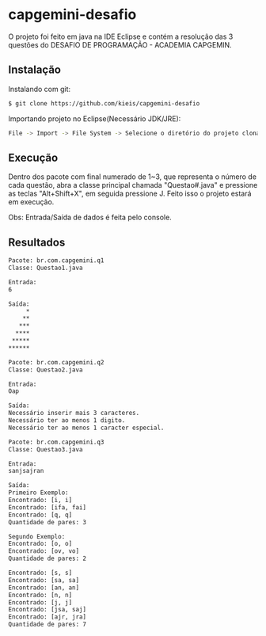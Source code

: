 
# capgemini-desafio

O projeto foi feito em java na IDE Eclipse e contém a resolução das 3 questões do DESAFIO DE PROGRAMAÇÃO - ACADEMIA CAPGEMIN.





## Instalação

Instalando com git:

```bash
$ git clone https://github.com/kieis/capgemini-desafio
```
Importando projeto no Eclipse(Necessário JDK/JRE):

```bash
File -> Import -> File System -> Selecione o diretório do projeto clonado.
```
## Execução

Dentro dos pacote com final numerado de 1~3, que representa o número de cada questão, abra 
a classe principal chamada "Questao#.java" e pressione as teclas "Alt+Shift+X", em seguida pressione J.
Feito isso o projeto estará em execução. 

Obs: Entrada/Saída de dados é feita pelo console.



## Resultados

```bash
Pacote: br.com.capgemini.q1
Classe: Questao1.java

Entrada:
6

Saída:
     *
    **
   ***
  ****
 *****
******
```

```bash
Pacote: br.com.capgemini.q2
Classe: Questao2.java

Entrada:
Oap

Saída: 
Necessário inserir mais 3 caracteres.
Necessário ter ao menos 1 digito.
Necessário ter ao menos 1 caracter especial.
```

```bash
Pacote: br.com.capgemini.q3
Classe: Questao3.java

Entrada:
sanjsajran

Saída:
Primeiro Exemplo:
Encontrado: [i, i]
Encontrado: [ifa, fai]
Encontrado: [q, q]
Quantidade de pares: 3

Segundo Exemplo:
Encontrado: [o, o]
Encontrado: [ov, vo]
Quantidade de pares: 2

Encontrado: [s, s]
Encontrado: [sa, sa]
Encontrado: [an, an]
Encontrado: [n, n]
Encontrado: [j, j]
Encontrado: [jsa, saj]
Encontrado: [ajr, jra]
Quantidade de pares: 7
```

